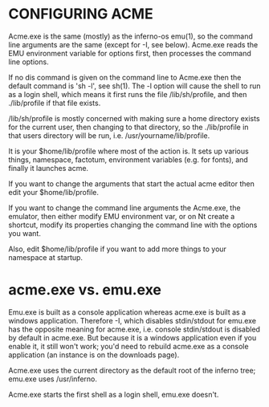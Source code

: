 # CONFIGURING ACME #

Acme.exe is the same (mostly) as the inferno-os emu(1), so the command line arguments are the same (except for -I, see below). Acme.exe reads the EMU environment variable for options first, then processes the command line options.

If no dis command is given on the command line to Acme.exe then the default command is 'sh -l', see sh(1). The -l option will cause the shell to run as a login shell, which means it first runs the file /lib/sh/profile, and then ./lib/profile if that file exists.

/lib/sh/profile is mostly concerned with making sure a home directory exists for the current user, then changing to that directory, so the ./lib/profile in that users directory will be run, i.e. /usr/yourname/lib/profile.

It is your $home/lib/profile where most of the action is. It sets up various things, namespace, factotum, environment variables (e.g. for fonts), and finally it launches acme.

If you want to change the arguments that start the actual acme editor then edit your $home/lib/profile.

If you want to change the command line arguments the Acme.exe, the emulator, then either modify EMU environment var, or on Nt create a shortcut, modify its properties changing the command line with the options you want.

Also, edit $home/lib/profile if you want to add more things to your namespace at startup.

# acme.exe vs. emu.exe #

Emu.exe is built as a console application whereas acme.exe is built as a windows application. Therefore -I, which disables stdin/stdout for emu.exe has the opposite meaning for acme.exe, i.e. console stdin/stdout is disabled by default in acme.exe. But because it is a windows application even if you enable it, it still won't work; you'd need to rebuild acme.exe as a console application (an instance is on the downloads page).

Acme.exe uses the current directory as the default root of the inferno tree; emu.exe uses /usr/inferno.

Acme.exe starts the first shell as a login shell, emu.exe doesn't.